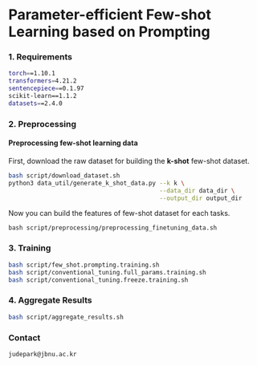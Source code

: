 # Parameter-efficient Few-shot Learning based on Prompting

### 1. Requirements

```bash
torch==1.10.1
transformers=4.21.2
sentencepiece==0.1.97
scikit-learn==1.1.2
datasets==2.4.0
```

### 2. Preprocessing

#### Preprocessing few-shot learning data

First, download the raw dataset for building the **k-shot** few-shot dataset.

```bash
bash script/download_dataset.sh
python3 data_util/generate_k_shot_data.py --k k \
                                          --data_dir data_dir \
                                          --output_dir output_dir
```

Now you can build the features of few-shot dataset for each tasks.

```
bash script/preprocessing/preprocessing_finetuning_data.sh
```

### 3. Training

```bash
bash script/few_shot.prompting.training.sh
bash script/conventional_tuning.full_params.training.sh
bash script/conventional_tuning.freeze.training.sh
```

### 4. Aggregate Results

```bash
bash script/aggregate_results.sh
```

### Contact
```
judepark@jbnu.ac.kr
```
